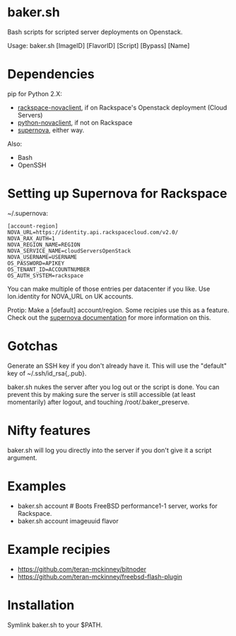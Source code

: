 baker.sh
========

Bash scripts for scripted server deployments on Openstack.

Usage: baker.sh <AccountID> [ImageID] [FlavorID] [Script] [Bypass] [Name]

Dependencies
============

pip for Python 2.X:

 * [rackspace-novaclient](https://github.com/rackerlabs/rackspace-novaclient/), if on Rackspace's Openstack deployment (Cloud Servers)
 * [python-novaclient](https://github.com/openstack/python-novaclient/), if not on Rackspace
 * [supernova](https://github.com/major/supernova/), either way.

Also:

 * Bash
 * OpenSSH

Setting up Supernova for Rackspace
==================================

~/.supernova:

```
[account-region]
NOVA_URL=https://identity.api.rackspacecloud.com/v2.0/
NOVA_RAX_AUTH=1
NOVA_REGION_NAME=REGION
NOVA_SERVICE_NAME=cloudServersOpenStack
NOVA_USERNAME=USERNAME
OS_PASSWORD=APIKEY
OS_TENANT_ID=ACCOUNTNUMBER
OS_AUTH_SYSTEM=rackspace
```

You can make multiple of those entries per datacenter if you like. Use lon.identity for NOVA_URL on UK accounts.

Protip: Make a [default] account/region. Some recipies use this as a feature. Check out the [supernova documentation](http://supernova.readthedocs.org/) for more information on this.

Gotchas
=======

Generate an SSH key if you don't already have it. This will use the "default" key of ~/.ssh/id_rsa{,.pub}.

baker.sh nukes the server after you log out or the script is done. You can
prevent this by making sure the server is still accessible (at least momentarily)
after logout, and touching /root/.baker_preserve.

Nifty features
==============

baker.sh will log you directly into the server if you don't give it a script
argument.

Examples
========

 * baker.sh account # Boots FreeBSD performance1-1 server, works for Rackspace.
 * baker.sh account imageuuid flavor

Example recipies
================

 * https://github.com/teran-mckinney/bitnoder
 * https://github.com/teran-mckinney/freebsd-flash-plugin

Installation
============

Symlink baker.sh to your $PATH.
